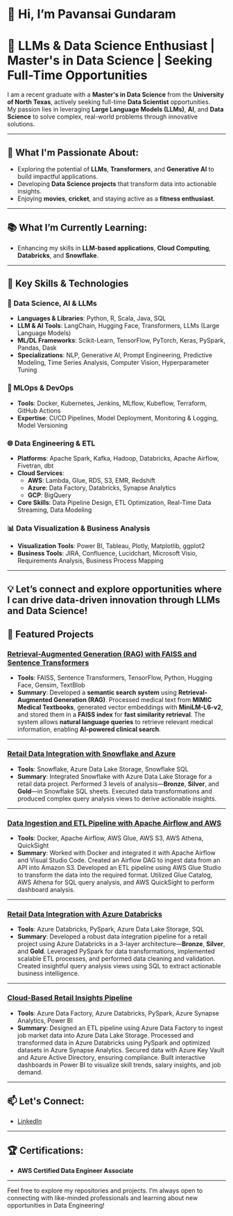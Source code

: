 # 👋 Hi, I’m Pavansai Gundaram

# 🚀 LLMs & Data Science Enthusiast | Master's in Data Science | Seeking Full-Time Opportunities

I am a recent graduate with a **Master's in Data Science** from the **University of North Texas**, actively seeking full-time **Data Scientist** opportunities.  
My passion lies in leveraging **Large Language Models (LLMs)**, **AI**, and **Data Science** to solve complex, real-world problems through innovative solutions.

---

## 🌱 What I'm Passionate About:
- Exploring the potential of **LLMs**, **Transformers**, and **Generative AI** to build impactful applications.  
- Developing **Data Science projects** that transform data into actionable insights.  
- Enjoying **movies**, **cricket**, and staying active as a **fitness enthusiast**.  

---

## 📚 What I’m Currently Learning:
- Enhancing my skills in **LLM-based applications**, **Cloud Computing**, **Databricks**, and **Snowflake**.  

---

## 🧩 Key Skills & Technologies

### 🧮 Data Science, AI & LLMs
- **Languages & Libraries**: Python, R, Scala, Java, SQL  
- **LLM & AI Tools**: LangChain, Hugging Face, Transformers, LLMs (Large Language Models)  
- **ML/DL Frameworks**: Scikit-Learn, TensorFlow, PyTorch, Keras, PySpark, Pandas, Dask  
- **Specializations**: NLP, Generative AI, Prompt Engineering, Predictive Modeling, Time Series Analysis, Computer Vision, Hyperparameter Tuning  

### 🤖 MLOps & DevOps
- **Tools**: Docker, Kubernetes, Jenkins, MLflow, Kubeflow, Terraform, GitHub Actions  
- **Expertise**: CI/CD Pipelines, Model Deployment, Monitoring & Logging, Model Versioning  

### 🌐 Data Engineering & ETL
- **Platforms**: Apache Spark, Kafka, Hadoop, Databricks, Apache Airflow, Fivetran, dbt  
- **Cloud Services**:  
  - **AWS**: Lambda, Glue, RDS, S3, EMR, Redshift  
  - **Azure**: Data Factory, Databricks, Synapse Analytics  
  - **GCP**: BigQuery  
- **Core Skills**: Data Pipeline Design, ETL Optimization, Real-Time Data Streaming, Data Modeling  

### 📊 Data Visualization & Business Analysis
- **Visualization Tools**: Power BI, Tableau, Plotly, Matplotlib, ggplot2  
- **Business Tools**: JIRA, Confluence, Lucidchart, Microsoft Visio, Requirements Analysis, Business Process Mapping  

---

💡 **Let’s connect and explore opportunities where I can drive data-driven innovation through LLMs and Data Science!**
---

## 🌟 Featured Projects

### **[Retrieval-Augmented Generation (RAG) with FAISS and Sentence Transformers]([https://github.com/your-github-username/RAG_FAISS_Medical_Search](https://github.com/PavansaiGundaram/Retrieval-Augmented-Generation-RAG-with-FAISS-and-Sentence-Transformers))**
- **Tools**: FAISS, Sentence Transformers, TensorFlow, Python, Hugging Face, Gensim, TextBlob  
- **Summary**: Developed a **semantic search system** using **Retrieval-Augmented Generation (RAG)**. Processed medical text from **MIMIC Medical Textbooks**, generated vector embeddings with **MiniLM-L6-v2**, and stored them in a **FAISS index** for **fast similarity retrieval**. The system allows **natural language queries** to retrieve relevant medical information, enabling **AI-powered clinical search**.

---

### **[Retail Data Integration with Snowflake and Azure](https://github.com/PavansaiGundaram/Retail-Data-Integration-with-Snowflake-and-Azure)**
- **Tools**: Snowflake, Azure Data Lake Storage, Snowflake SQL  
- **Summary**: Integrated Snowflake with Azure Data Lake Storage for a retail data project. Performed 3 levels of analysis—**Bronze**, **Silver**, and **Gold**—in Snowflake SQL sheets. Executed data transformations and produced complex query analysis views to derive actionable insights.

---

### **[Data Ingestion and ETL Pipeline with Apache Airflow and AWS](https://github.com/PavansaiGundaram/Data-Engineering-Project/tree/main)**
- **Tools**: Docker, Apache Airflow, AWS Glue, AWS S3, AWS Athena, QuickSight  
- **Summary**: Worked with Docker and integrated it with Apache Airflow and Visual Studio Code. Created an Airflow DAG to ingest data from an API into Amazon S3. Developed an ETL pipeline using AWS Glue Studio to transform the data into the required format. Utilized Glue Catalog, AWS Athena for SQL query analysis, and AWS QuickSight to perform dashboard analysis.

---

### **[Retail Data Integration with Azure Databricks](https://github.com/PavansaiGundaram/Retail-Data-Processing-and-Analytics-Using-Databricks)**
- **Tools**: Azure Databricks, PySpark, Azure Data Lake Storage, SQL  
- **Summary**: Developed a robust data integration pipeline for a retail project using Azure Databricks in a 3-layer architecture—**Bronze**, **Silver**, and **Gold**. Leveraged PySpark for data transformations, implemented scalable ETL processes, and performed data cleaning and validation. Created insightful query analysis views using SQL to extract actionable business intelligence.

---

### **[Cloud-Based Retail Insights Pipeline](https://github.com/PavansaiGundaram/Disaster_Management_DataEngineering_Project_Azure_Cloud)**
- **Tools**: Azure Data Factory, Azure Databricks, PySpark, Azure Synapse Analytics, Power BI  
- **Summary**: Designed an ETL pipeline using Azure Data Factory to ingest job market data into Azure Data Lake Storage. Processed and transformed data in Azure Databricks using PySpark and optimized datasets in Azure Synapse Analytics. Secured data with Azure Key Vault and Azure Active Directory, ensuring compliance. Built interactive dashboards in Power BI to visualize skill trends, salary insights, and job demand.

---

## 📫 Let's Connect:
- [LinkedIn](https://www.linkedin.com/in/gundaram-pavan-sai)

---

## 🏆 Certifications:
- **AWS Certified Data Engineer Associate**

---

Feel free to explore my repositories and projects. I’m always open to connecting with like-minded professionals and learning about new opportunities in Data Engineering!
